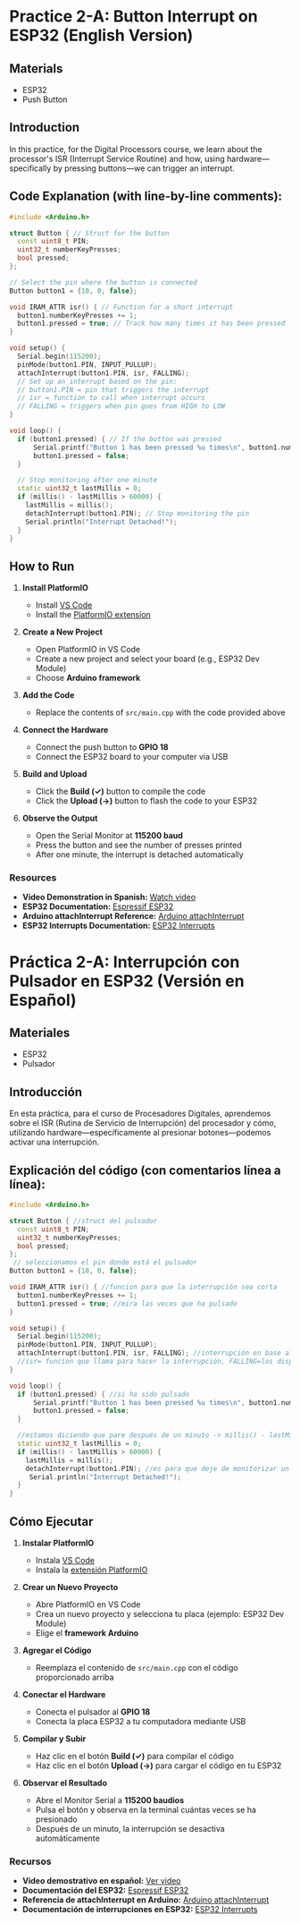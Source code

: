 # Practice 2-A: Button Interrupt on ESP32 (English Version)

## Materials
- ESP32
- Push Button

## Introduction
In this practice, for the Digital Processors course, we learn about the processor's ISR (Interrupt Service Routine) and how, using hardware—specifically by pressing buttons—we can trigger an interrupt.

## Code Explanation (with line-by-line comments):
```cpp
#include <Arduino.h>

struct Button { // Struct for the button
  const uint8_t PIN;
  uint32_t numberKeyPresses;
  bool pressed;
};

// Select the pin where the button is connected
Button button1 = {18, 0, false};

void IRAM_ATTR isr() { // Function for a short interrupt
  button1.numberKeyPresses += 1;
  button1.pressed = true; // Track how many times it has been pressed
}

void setup() {
  Serial.begin(115200);
  pinMode(button1.PIN, INPUT_PULLUP);
  attachInterrupt(button1.PIN, isr, FALLING); 
  // Set up an interrupt based on the pin:
  // button1.PIN = pin that triggers the interrupt
  // isr = function to call when interrupt occurs
  // FALLING = triggers when pin goes from HIGH to LOW
}

void loop() {
  if (button1.pressed) { // If the button was pressed
      Serial.printf("Button 1 has been pressed %u times\n", button1.numberKeyPresses); // Print to the terminal
      button1.pressed = false;
  }

  // Stop monitoring after one minute
  static uint32_t lastMillis = 0;
  if (millis() - lastMillis > 60000) {
    lastMillis = millis();
    detachInterrupt(button1.PIN); // Stop monitoring the pin
    Serial.println("Interrupt Detached!");
  }
}  
```

## How to Run

1. **Install PlatformIO**
   - Install [VS Code](https://code.visualstudio.com/)
   - Install the [PlatformIO extension](https://platformio.org/install/ide?install=vscode)

2. **Create a New Project**
   - Open PlatformIO in VS Code
   - Create a new project and select your board (e.g., ESP32 Dev Module)
   - Choose **Arduino framework**

3. **Add the Code**
   - Replace the contents of `src/main.cpp` with the code provided above

4. **Connect the Hardware**
   - Connect the push button to **GPIO 18**
   - Connect the ESP32 board to your computer via USB

5. **Build and Upload**
   - Click the **Build (✓)** button to compile the code
   - Click the **Upload (→)** button to flash the code to your ESP32

6. **Observe the Output**
   - Open the Serial Monitor at **115200 baud**
   - Press the button and see the number of presses printed
   - After one minute, the interrupt is detached automatically

### Resources
- **Video Demonstration in Spanish:** [Watch video](assets/practica2avideo.mp4)
- **ESP32 Documentation:** [Espressif ESP32](https://docs.espressif.com/projects/esp-idf/en/stable/esp32/index.html)   
- **Arduino attachInterrupt Reference:** [Arduino attachInterrupt](https://docs.arduino.cc/language-reference/en/functions/external-interrupts/attachInterrupt/)  
- **ESP32 Interrupts Documentation:** [ESP32 Interrupts](https://docs.espressif.com/projects/esp-idf/en/latest/esp32/api-reference/system/intr_alloc.html)  

# Práctica 2-A: Interrupción con Pulsador en ESP32 (Versión en Español)
## Materiales
- ESP32
- Pulsador

## Introducción
En esta práctica, para el curso de Procesadores Digitales, aprendemos sobre el ISR (Rutina de Servicio de Interrupción) del procesador y cómo, utilizando hardware—específicamente al presionar botones—podemos activar una interrupción.


## Explicación del código (con comentarios línea a línea):
```cpp
#include <Arduino.h>

struct Button { //struct del pulsador
  const uint8_t PIN;
  uint32_t numberKeyPresses;
  bool pressed;
};
 // seleccionamos el pin donde está el pulsador
Button button1 = {18, 0, false};

void IRAM_ATTR isr() { //funcion para que la interrupción sea corta 
  button1.numberKeyPresses += 1;
  button1.pressed = true; //mira las veces que ha pulsado
}

void setup() {
  Serial.begin(115200);
  pinMode(button1.PIN, INPUT_PULLUP);
  attachInterrupt(button1.PIN, isr, FALLING); //interrupción en base al pin por pin, button1.PIN= clavija que hace la interrupción y debe monitorizar, 
  //isr= funcion que llama para hacer la interrupción, FALLING=los disparadores interrumpen cuando el pin va de HIGH a LOW
}

void loop() {
  if (button1.pressed) { //si ha sido pulsado
      Serial.printf("Button 1 has been pressed %u times\n", button1.numberKeyPresses); //lo enseña por la terminal
      button1.pressed = false;
  }

  //estamos diciendo que pare después de un minuto -> millis() - lastMillis > 60000
  static uint32_t lastMillis = 0;
  if (millis() - lastMillis > 60000) {
    lastMillis = millis();
    detachInterrupt(button1.PIN); //es para que deje de monitorizar un pin, el de parar
     Serial.println("Interrupt Detached!");
  }
}  
```
## Cómo Ejecutar

1. **Instalar PlatformIO**
   - Instala [VS Code](https://code.visualstudio.com/)
   - Instala la [extensión PlatformIO](https://platformio.org/install/ide?install=vscode)

2. **Crear un Nuevo Proyecto**
   - Abre PlatformIO en VS Code
   - Crea un nuevo proyecto y selecciona tu placa (ejemplo: ESP32 Dev Module)
   - Elige el **framework Arduino**

3. **Agregar el Código**
   - Reemplaza el contenido de `src/main.cpp` con el código proporcionado arriba

4. **Conectar el Hardware**
   - Conecta el pulsador al **GPIO 18**
   - Conecta la placa ESP32 a tu computadora mediante USB

5. **Compilar y Subir**
   - Haz clic en el botón **Build (✓)** para compilar el código
   - Haz clic en el botón **Upload (→)** para cargar el código en tu ESP32

6. **Observar el Resultado**
   - Abre el Monitor Serial a **115200 baudios**
   - Pulsa el botón y observa en la terminal cuántas veces se ha presionado
   - Después de un minuto, la interrupción se desactiva automáticamente

### Recursos
- **Video demostrativo en español:** [Ver video](assets/practica2avideo.mp4)
- **Documentación del ESP32:** [Espressif ESP32](https://docs.espressif.com/projects/esp-idf/en/stable/esp32/index.html) 
- **Referencia de attachInterrupt en Arduino:** [Arduino attachInterrupt](https://docs.arduino.cc/language-reference/en/functions/external-interrupts/attachInterrupt/)  
- **Documentación de interrupciones en ESP32:** [ESP32 Interrupts](https://docs.espressif.com/projects/esp-idf/en/latest/esp32/api-reference/system/intr_alloc.html)  

